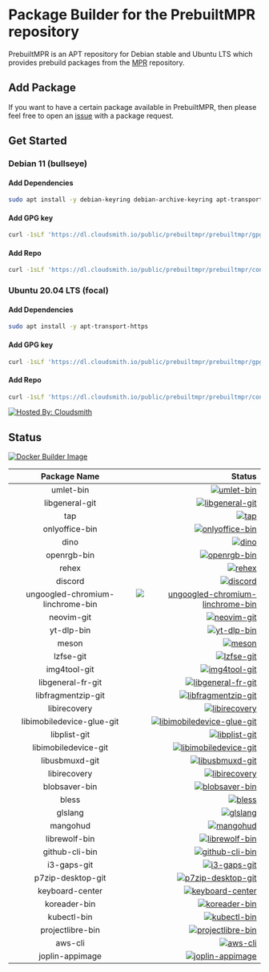 # Package Builder for the PrebuiltMPR repository

PrebuiltMPR is an APT repository for Debian stable and Ubuntu LTS which provides prebuild packages from the [MPR](https://mpr.hunterwittenborn.com/) repository.

## Add Package

If you want to have a certain package available in PrebuiltMPR, then please feel free to open an [issue](https://github.com/PrebuiltMPR/builder/issues) with a package request.

## Get Started
### Debian 11 (bullseye)
#### Add Dependencies
```bash
sudo apt install -y debian-keyring debian-archive-keyring apt-transport-https
```

#### Add GPG key
```bash
curl -1sLf 'https://dl.cloudsmith.io/public/prebuiltmpr/prebuiltmpr/gpg.96BF50280AB09218.key' | sudo apt-key add -
```

#### Add Repo
```bash
curl -1sLf 'https://dl.cloudsmith.io/public/prebuiltmpr/prebuiltmpr/config.deb.txt?distro=debian&codename=bullseye' | sudo tee /etc/apt/sources.list.d/prebuiltmpr.list
```

### Ubuntu 20.04 LTS (focal)
#### Add Dependencies
```bash
sudo apt install -y apt-transport-https
```

#### Add GPG key
```bash
curl -1sLf 'https://dl.cloudsmith.io/public/prebuiltmpr/prebuiltmpr/gpg.96BF50280AB09218.key' | sudo apt-key add -
```

#### Add Repo
```bash
curl -1sLf 'https://dl.cloudsmith.io/public/prebuiltmpr/prebuiltmpr/config.deb.txt?distro=ubuntu&codename=focal' | sudo tee /etc/apt/sources.list.d/prebuiltmpr.list
```

[![Hosted By: Cloudsmith](https://img.shields.io/badge/OSS%20hosting%20by-cloudsmith-blue?logo=cloudsmith&style=flat-square)](https://cloudsmith.com)

## Status

[![Docker Builder Image](https://github.com/PrebuiltMPR/builder/actions/workflows/!baseimages.yml/badge.svg)](https://github.com/PrebuiltMPR/builder/actions/workflows/!baseimages.yml)


| Package Name  |    Status     |
| :-----------: | ------------: |
|   umlet-bin   | [![umlet-bin](https://github.com/PrebuiltMPR/builder/actions/workflows/umlet-bin.yml/badge.svg)](https://github.com/PrebuiltMPR/builder/actions/workflows/umlet-bin.yml)  |
|   libgeneral-git   | [![libgeneral-git](https://github.com/PrebuiltMPR/builder/actions/workflows/libgeneral-git.yml/badge.svg)](https://github.com/PrebuiltMPR/builder/actions/workflows/libgeneral-git.yml)  |
|   tap   | [![tap](https://github.com/PrebuiltMPR/builder/actions/workflows/tap.yml/badge.svg)](https://github.com/PrebuiltMPR/builder/actions/workflows/tap.yml)  |
|   onlyoffice-bin   | [![onlyoffice-bin](https://github.com/PrebuiltMPR/builder/actions/workflows/onlyoffice-bin.yml/badge.svg)](https://github.com/PrebuiltMPR/builder/actions/workflows/onlyoffice-bin.yml)  |
|   dino   | [![dino](https://github.com/PrebuiltMPR/builder/actions/workflows/dino.yml/badge.svg)](https://github.com/PrebuiltMPR/builder/actions/workflows/dino.yml)  |
|   openrgb-bin   | [![openrgb-bin](https://github.com/PrebuiltMPR/builder/actions/workflows/openrgb-bin.yml/badge.svg)](https://github.com/PrebuiltMPR/builder/actions/workflows/openrgb-bin.yml)  |
|   rehex   | [![rehex](https://github.com/PrebuiltMPR/builder/actions/workflows/rehex.yml/badge.svg)](https://github.com/PrebuiltMPR/builder/actions/workflows/rehex.yml)  |
|   discord   | [![discord](https://github.com/PrebuiltMPR/builder/actions/workflows/discord.yml/badge.svg)](https://github.com/PrebuiltMPR/builder/actions/workflows/discord.yml)  |
|   ungoogled-chromium-linchrome-bin   | [![ungoogled-chromium-linchrome-bin](https://github.com/PrebuiltMPR/builder/actions/workflows/ungoogled-chromium-linchrome-bin.yml/badge.svg)](https://github.com/PrebuiltMPR/builder/actions/workflows/ungoogled-chromium-linchrome-bin.yml)  |
|   neovim-git   | [![neovim-git](https://github.com/PrebuiltMPR/builder/actions/workflows/neovim-git.yml/badge.svg)](https://github.com/PrebuiltMPR/builder/actions/workflows/neovim-git.yml)  |
|   yt-dlp-bin   | [![yt-dlp-bin](https://github.com/PrebuiltMPR/builder/actions/workflows/yt-dlp-bin.yml/badge.svg)](https://github.com/PrebuiltMPR/builder/actions/workflows/yt-dlp-bin.yml)  |
|   meson   | [![meson](https://github.com/PrebuiltMPR/builder/actions/workflows/meson.yml/badge.svg)](https://github.com/PrebuiltMPR/builder/actions/workflows/meson.yml)  |
|   lzfse-git   | [![lzfse-git](https://github.com/PrebuiltMPR/builder/actions/workflows/lzfse-git.yml/badge.svg)](https://github.com/PrebuiltMPR/builder/actions/workflows/lzfse-git.yml)  |
|   img4tool-git   | [![img4tool-git](https://github.com/PrebuiltMPR/builder/actions/workflows/img4tool-git.yml/badge.svg)](https://github.com/PrebuiltMPR/builder/actions/workflows/img4tool-git.yml)  |
|   libgeneral-fr-git   | [![libgeneral-fr-git](https://github.com/PrebuiltMPR/builder/actions/workflows/libgeneral-fr-git.yml/badge.svg)](https://github.com/PrebuiltMPR/builder/actions/workflows/libgeneral-fr-git.yml)  |
|   libfragmentzip-git   | [![libfragmentzip-git](https://github.com/PrebuiltMPR/builder/actions/workflows/libfragmentzip-git.yml/badge.svg)](https://github.com/PrebuiltMPR/builder/actions/workflows/libfragmentzip-git.yml)  |
|   libirecovery   | [![libirecovery](https://github.com/PrebuiltMPR/builder/actions/workflows/libirecovery.yml/badge.svg)](https://github.com/PrebuiltMPR/builder/actions/workflows/libirecovery.yml)  |
|   libimobiledevice-glue-git   | [![libimobiledevice-glue-git](https://github.com/PrebuiltMPR/builder/actions/workflows/libimobiledevice-glue-git.yml/badge.svg)](https://github.com/PrebuiltMPR/builder/actions/workflows/libimobiledevice-glue-git.yml)  |
|   libplist-git   | [![libplist-git](https://github.com/PrebuiltMPR/builder/actions/workflows/libplist-git.yml/badge.svg)](https://github.com/PrebuiltMPR/builder/actions/workflows/libplist-git.yml)  |
|   libimobiledevice-git   | [![libimobiledevice-git](https://github.com/PrebuiltMPR/builder/actions/workflows/libimobiledevice-git.yml/badge.svg)](https://github.com/PrebuiltMPR/builder/actions/workflows/libimobiledevice-git.yml)  |
|   libusbmuxd-git   | [![libusbmuxd-git](https://github.com/PrebuiltMPR/builder/actions/workflows/libusbmuxd-git.yml/badge.svg)](https://github.com/PrebuiltMPR/builder/actions/workflows/libusbmuxd-git.yml)  |
|   libirecovery   | [![libirecovery](https://github.com/PrebuiltMPR/builder/actions/workflows/libirecovery.yml/badge.svg)](https://github.com/PrebuiltMPR/builder/actions/workflows/libirecovery.yml)  |
|   blobsaver-bin   | [![blobsaver-bin](https://github.com/PrebuiltMPR/builder/actions/workflows/blobsaver-bin.yml/badge.svg)](https://github.com/PrebuiltMPR/builder/actions/workflows/blobsaver-bin.yml)  |
|   bless   | [![bless](https://github.com/PrebuiltMPR/builder/actions/workflows/bless.yml/badge.svg)](https://github.com/PrebuiltMPR/builder/actions/workflows/bless.yml)  |
|   glslang   | [![glslang](https://github.com/PrebuiltMPR/builder/actions/workflows/glslang.yml/badge.svg)](https://github.com/PrebuiltMPR/builder/actions/workflows/glslang.yml)  |
|   mangohud   | [![mangohud](https://github.com/PrebuiltMPR/builder/actions/workflows/mangohud.yml/badge.svg)](https://github.com/PrebuiltMPR/builder/actions/workflows/mangohud.yml)  |
|   librewolf-bin   | [![librewolf-bin](https://github.com/PrebuiltMPR/builder/actions/workflows/librewolf-bin.yml/badge.svg)](https://github.com/PrebuiltMPR/builder/actions/workflows/librewolf-bin.yml)  |
|   github-cli-bin   | [![github-cli-bin](https://github.com/PrebuiltMPR/builder/actions/workflows/github-cli-bin.yml/badge.svg)](https://github.com/PrebuiltMPR/builder/actions/workflows/github-cli-bin.yml)  |
|   i3-gaps-git   | [![i3-gaps-git](https://github.com/PrebuiltMPR/builder/actions/workflows/i3-gaps-git.yml/badge.svg)](https://github.com/PrebuiltMPR/builder/actions/workflows/i3-gaps-git.yml)  |
|   p7zip-desktop-git   | [![p7zip-desktop-git](https://github.com/PrebuiltMPR/builder/actions/workflows/p7zip-desktop-git.yml/badge.svg)](https://github.com/PrebuiltMPR/builder/actions/workflows/p7zip-desktop-git.yml)  |
|   keyboard-center   | [![keyboard-center](https://github.com/PrebuiltMPR/builder/actions/workflows/keyboard-center.yml/badge.svg)](https://github.com/PrebuiltMPR/builder/actions/workflows/keyboard-center.yml)  |
|   koreader-bin   | [![koreader-bin](https://github.com/PrebuiltMPR/builder/actions/workflows/koreader-bin.yml/badge.svg)](https://github.com/PrebuiltMPR/builder/actions/workflows/koreader-bin.yml)  |
|   kubectl-bin   | [![kubectl-bin](https://github.com/PrebuiltMPR/builder/actions/workflows/kubectl-bin.yml/badge.svg)](https://github.com/PrebuiltMPR/builder/actions/workflows/kubectl-bin.yml)  |
|   projectlibre-bin   | [![projectlibre-bin](https://github.com/PrebuiltMPR/builder/actions/workflows/projectlibre-bin.yml/badge.svg)](https://github.com/PrebuiltMPR/builder/actions/workflows/projectlibre-bin.yml)  |
|   aws-cli   | [![aws-cli](https://github.com/PrebuiltMPR/builder/actions/workflows/aws-cli.yml/badge.svg)](https://github.com/PrebuiltMPR/builder/actions/workflows/aws-cli.yml)  |
|   joplin-appimage   | [![joplin-appimage](https://github.com/PrebuiltMPR/builder/actions/workflows/joplin-appimage.yml/badge.svg)](https://github.com/PrebuiltMPR/builder/actions/workflows/joplin-appimage.yml)  |
